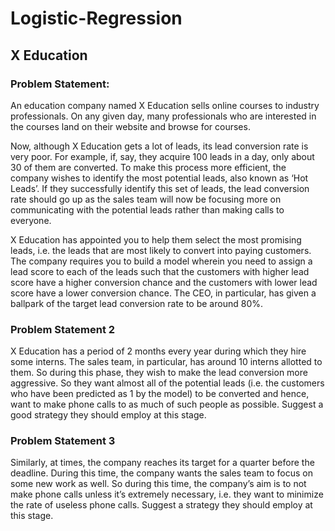 # Logistic-Regression
## X Education
### Problem Statement:
An education company named X Education sells online courses to industry professionals. On any given day, many professionals who are interested in the courses land on their website and browse for courses.

Now, although X Education gets a lot of leads, its lead conversion rate is very poor. For example, if, say, they acquire 100 leads in a day, only about 30 of them are converted. To make this process more efficient, the company wishes to identify the most potential leads, also known as ‘Hot Leads’. If they successfully identify this set of leads, the lead conversion rate should go up as the sales team will now be focusing more on communicating with the potential leads rather than making calls to everyone.

X Education has appointed you to help them select the most promising leads, i.e. the leads that are most likely to convert into paying customers. The company requires you to build a model wherein you need to assign a lead score to each of the leads such that the customers with higher lead score have a higher conversion chance and the customers with lower lead score have a lower conversion chance. The CEO, in particular, has given a ballpark of the target lead conversion rate to be around 80%.

### Problem Statement 2
X Education has a period of 2 months every year during which they hire some interns. The sales team, in particular, has around 10 interns allotted to them. So during this phase, they wish to make the lead conversion more aggressive. So they want almost all of the potential leads (i.e. the customers who have been predicted as 1 by the model) to be converted and hence, want to make phone calls to as much of such people as possible. Suggest a good strategy they should employ at this stage.

### Problem Statement 3
Similarly, at times, the company reaches its target for a quarter before the deadline. During this time, the company wants the sales team to focus on some new work as well. So during this time, the company’s aim is to not make phone calls unless it’s extremely necessary, i.e. they want to minimize the rate of useless phone calls. Suggest a strategy they should employ at this stage.
